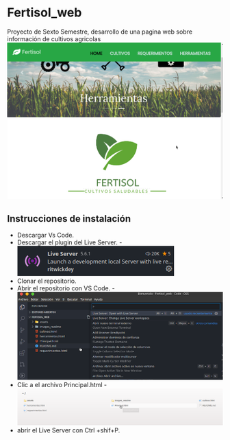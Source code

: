 # Fertisol_web
Proyecto de Sexto Semestre, desarrollo de una pagina web sobre información de cultivos agricolas
![captura1](images_readme/fertisol1.png)

## Instrucciones de instalación

- Descargar Vs Code.
- Descargar el plugin del Live Server.
-![captura3](images_readme/fertisol3.png)
- Clonar el repositorio.
- Abrir el repositorio con VS Code.
-![captura2](images_readme/fertisol2.png)
- Clic a el archivo Principal.html
-![captura2](images_readme/fertisol4.png)
- abrir el Live Server con Ctrl +shif+P.
